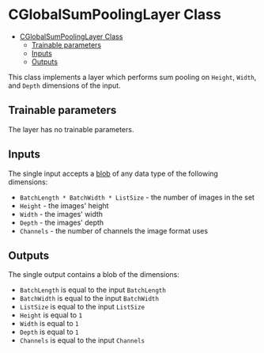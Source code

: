 # CGlobalSumPoolingLayer Class

<!-- TOC -->

- [CGlobalSumPoolingLayer Class](#cglobalsumpoolinglayer-class)
    - [Trainable parameters](#trainable-parameters)
    - [Inputs](#inputs)
    - [Outputs](#outputs)

<!-- /TOC -->

This class implements a layer which performs sum pooling on `Height`, `Width`, and `Depth` dimensions of the input.

## Trainable parameters

The layer has no trainable parameters.

## Inputs

The single input accepts a [blob](../DnnBlob.md) of any data type of the following dimensions:

- `BatchLength * BatchWidth * ListSize` - the number of images in the set
- `Height` - the images' height
- `Width` - the images' width
- `Depth` - the images' depth
- `Channels` - the number of channels the image format uses

## Outputs

The single output contains a blob of the dimensions:

- `BatchLength` is equal to the input `BatchLength`
- `BatchWidth` is equal to the input `BatchWidth`
- `ListSize` is equal to the input `ListSize`
- `Height` is equal to `1`
- `Width` is equal to `1`
- `Depth` is equal to `1`
- `Channels` is equal to the input `Channels`

